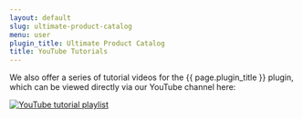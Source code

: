 ```yaml
---
layout: default
slug: ultimate-product-catalog
menu: user
plugin_title: Ultimate Product Catalog
title: YouTube Tutorials
---
```

We also offer a series of tutorial videos for the {{ page.plugin_title }} plugin, which can be viewed directly via our YouTube channel here: 

[![YouTube tutorial playlist](https://img.youtube.com/vi/z6XL7whjY1Q/0.jpg)](https://www.youtube.com/watch?v=z6XL7whjY1Q&list=PLEndQUuhlvSoTRGeY6nWXbxbhmgepTyLi)